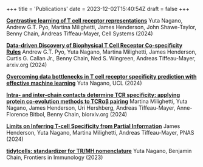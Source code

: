 +++
title = 'Publications'
date = 2023-12-02T15:40:54Z
draft = false
+++

[**Contrastive learning of T cell receptor representations**](https://www.cell.com/cell-systems/fulltext/S2405-4712(24)00369-7) Yuta Nagano, Andrew G.T. Pyo, Martina Milighetti, James Henderson, John Shawe-Taylor, Benny Chain, Andreas Tiffeau-Mayer, Cell Systems (2024)

[**Data-driven Discovery of Biophysical T Cell Receptor Co-specificity Rules**](https://arxiv.org/abs/2412.13722) Andrew G.T. Pyo, Yuta Nagano, Martina Milighetti, James Henderson, Curtis G. Callan Jr., Benny Chain, Ned S. Wingreen, Andreas Tiffeau-Mayer, arxiv.org (2024)

[**Overcoming data bottlenecks in T cell receptor specificity prediction with effective machine learning**](https://discovery.ucl.ac.uk/id/eprint/10200813/) Yuta Nagano, UCL (2024)

[**Intra- and inter-chain contacts determine TCR specificity: applying protein co-evolution methods to TCRαβ pairing**](https://www.biorxiv.org/content/10.1101/2024.05.24.595718v1) Martina Milighetti, Yuta Nagano, James Henderson, Uri Hershberg, Andreas Tiffeau-Mayer, Anne-Florence Bitbol, Benny Chain, biorxiv.org (2024)

[**Limits on Inferring T-cell Specificity from Partial Information**](https://www.pnas.org/doi/10.1073/pnas.2408696121) James Henderson, Yuta Nagano, Martina Milighetti, Andreas Tiffeau-Mayer, PNAS (2024)

[**tidytcells: standardizer for TR/MH nomenclature**](https://doi.org/10.3389/fimmu.2023.1276106) Yuta Nagano, Benjamin Chain, Frontiers in Immunology (2023)
